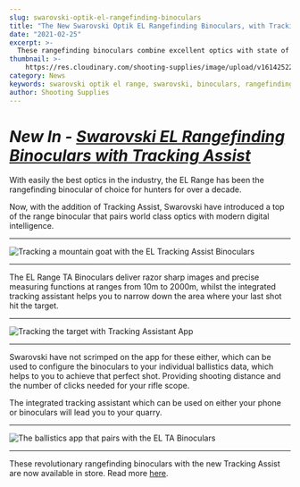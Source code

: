 ```yaml
---
slug: swarovski-optik-el-rangefinding-binoculars
title: "The New Swarovski Optik EL Rangefinding Binoculars, with Tracking Assist Now In Stock"
date: "2021-02-25"
excerpt: >-
  These rangefinding binoculars combine excellent optics with state of the art technology.
thumbnail: >-
    https://res.cloudinary.com/shooting-supplies/image/upload/v1614252206/Blog/swarovksi-optik-el-rangfinding/swarivski-el-insta_sktx0k.png
category: News
keywords: swarovski optik el range, swarovski, binoculars, rangefinding binoculars, swarovski rangefinding binoculars
author: Shooting Supplies
---
```


# ***New In - [Swarovski EL Rangefinding Binoculars with Tracking Assist](/products/swarovski-el-10x42-range-ta-binoculars)***

With easily the best optics in the industry, the EL Range has been the rangefinding binocular of choice for hunters for over a decade. 

Now, with the addition of Tracking Assist, Swarovski have introduced a top of the range binocular that pairs world class optics with modern digital intelligence.

---

![Tracking a mountain goat with the EL Tracking Assist Binoculars](https://res.cloudinary.com/shooting-supplies/image/upload/v1614253195/Blog/swarovksi-optik-el-rangfinding/goat-tracking_lcpvug.jpg)

---

The EL Range TA Binoculars deliver razor sharp images and precise measuring functions at ranges from 10m to 2000m, whilst the integrated tracking assistant helps you to narrow down the area where your last shot hit the target.

---

![Tracking the target with Tracking Assistant App](https://res.cloudinary.com/shooting-supplies/image/upload/v1614253770/Blog/swarovksi-optik-el-rangfinding/tracking-el-range_vwqkhm.jpg)

---

Swarovski have not scrimped on the app for these either, which can be used to configure the binoculars to your individual ballistics data, which helps to you to achieve that perfect shot. Providing shooting distance and the number of clicks needed for your rifle scope.

The integrated tracking assistant which can be used on either your phone or binoculars will lead you to your quarry.

---

![The ballistics app that pairs with the EL TA Binoculars](https://res.cloudinary.com/shooting-supplies/image/upload/v1614254125/Blog/swarovksi-optik-el-rangfinding/ballistics-app_etod0z.jpg)

---

These revolutionary rangefinding binoculars with the new Tracking Assist are now available in store. Read more [here](/products/swarovski-el-10x42-range-ta-binoculars).